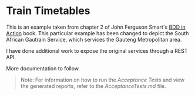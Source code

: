 Train Timetables
================

This is an example taken from chapter 2 of John Ferguson Smart's [BDD in Action](https://www.manning.com/books/bdd-in-action) book. This
particular example has been changed to depict the South African Gautrain Service, which
services the Gauteng Metropolitan area.

I have done additional work to expose the original services through a REST API.

More documentation to follow.

>Note: For information on how to run the _Acceptance Tests_ and view the generated reports, refer to the _AcceptanceTests.md_ file.